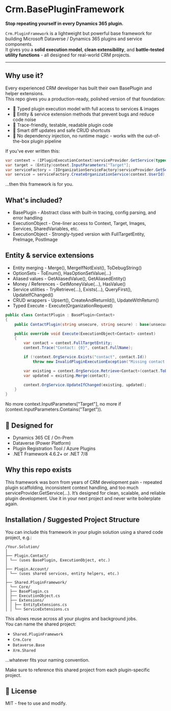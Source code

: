 # Crm.BasePluginFramework

**Stop repeating yourself in every Dynamics 365 plugin.**

`Crm.PluginFramework` is a lightweight but powerful base framework for building Microsoft Dataverse / Dynamics 365 plugins and service components.  
It gives you a **solid execution model**, **clean extensibility**, and **battle-tested utility functions** - all designed for real-world CRM projects.

---

## Why use it?

Every experienced CRM developer has built their own BasePlugin and helper extensions.  
This repo gives you a production-ready, polished version of that foundation:
  - 🧠 Typed plugin execution model with full access to services & images
  - 🧰 Entity & service extension methods that prevent bugs and reduce code noise
  - 💬 Trace-friendly, testable, readable plugin code
  - 🔁 Smart diff updates and safe CRUD shortcuts
  - 🧼 No dependency injection, no runtime magic - works with the out-of-the-box plugin pipeline

If you've ever written this:

```csharp
var context = (IPluginExecutionContext)serviceProvider.GetService(typeof(IPluginExecutionContext));
var target = (Entity)context.InputParameters["Target"];
var serviceFactory = (IOrganizationServiceFactory)serviceProvider.GetService(typeof(IOrganizationServiceFactory));
var service = serviceFactory.CreateOrganizationService(context.UserId);
```
...then this framework is for you.

## What's included?

  - BasePlugin - Abstract class with built-in tracing, config parsing, and error handling
  - ExecutionObject - One-liner access to Context, Target, Images, Services, SharedVariables, etc.
  - ExecutionObject<T> - Strongly-typed version with FullTargetEntity, PreImage, PostImage


## Entity & service extensions

  - Entity merging - Merge(), MergeIfNotExist(), ToDebugString()
  - OptionSets - ToEnum<T>(), HasOptionSetValue(...)
  - Aliased values - GetAliasedValue<T>(), GetAliasedEntity()
  - Money / References - GetMoneyValue(...), HasValue()
  - Service utilities - TryRetrieve(...), Exists(...), QueryFirst<T>(), UpdateIfChanged()
  - CRUD wrappers - Upsert(), CreateAndReturnId(), UpdateWithReturn()
  - Typed Execute - Execute<TResponse>(OrganizationRequest)

```csharp
public class ContactPlugin : BasePlugin<Contact>
{
    public ContactPlugin(string unsecure, string secure) : base(unsecure, secure) {}

    public override void Execute(ExecutionObject<Contact> context)
    {
        var contact = context.FullTargetEntity;
        context.Trace("Contact: {0}", contact.FullName);

        if (!context.OrgService.Exists("contact", contact.Id))
            throw new InvalidPluginExecutionException("Missing contact.");

        var existing = context.OrgService.Retrieve<Contact>(contact.ToEntityReference(), new ColumnSet("firstname"));
        var updated = existing.Merge(contact);

        context.OrgService.UpdateIfChanged(existing, updated);
    }
}
```
No more context.InputParameters["Target"], no more if (context.InputParameters.Contains("Target")).
## 🚀 Designed for
  - Dynamics 365 CE / On-Prem
  - Dataverse (Power Platform)
  - Plugin Registration Tool / Azure Plugins
  - .NET Framework 4.6.2+ or .NET 7/8

## Why this repo exists

This framework was born from years of CRM development pain - repeated plugin scaffolding, inconsistent context handling, and too much serviceProvider.GetService(...).
It’s designed for clean, scalable, and reliable plugin development.
Use it in your next project and never write boilerplate again.

## Installation / Suggested Project Structure

You can include this framework in your plugin solution using a shared code project, e.g.:
```
/Your.Solution/
│
├── Plugin.Contact/
│ └── (uses BasePlugin, ExecutionObject, etc.)
│
├── Plugin.Account/
│ └── (uses shared services, entity helpers, etc.)
│
├── Shared.PluginFramework/
│ └── Core/
│ ├── BasePlugin.cs
│ ├── ExecutionObject.cs
│ ├── Extensions/
│ │ ├── EntityExtensions.cs
│ │ └── ServiceExtensions.cs
```

This allows reuse across all your plugins and background jobs.  
You can name the shared project:

- `Shared.PluginFramework`  
- `Crm.Core`
- `Dataverse.Base`
- `Xrm.Shared`

...whatever fits your naming convention.

Make sure to reference this shared project from each plugin-specific project.

## 📄 License

MIT - free to use and modify.
